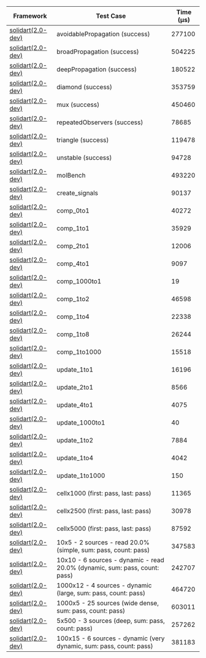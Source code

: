 | Framework | Test Case | Time (μs) |
| --- | --- | --- |
| [solidart(2.0-dev)](https://github.com/nank1ro/solidart/tree/dev) | avoidablePropagation (success) | 277100 |
| [solidart(2.0-dev)](https://github.com/nank1ro/solidart/tree/dev) | broadPropagation (success) | 504225 |
| [solidart(2.0-dev)](https://github.com/nank1ro/solidart/tree/dev) | deepPropagation (success) | 180522 |
| [solidart(2.0-dev)](https://github.com/nank1ro/solidart/tree/dev) | diamond (success) | 353759 |
| [solidart(2.0-dev)](https://github.com/nank1ro/solidart/tree/dev) | mux (success) | 450460 |
| [solidart(2.0-dev)](https://github.com/nank1ro/solidart/tree/dev) | repeatedObservers (success) | 78685 |
| [solidart(2.0-dev)](https://github.com/nank1ro/solidart/tree/dev) | triangle (success) | 119478 |
| [solidart(2.0-dev)](https://github.com/nank1ro/solidart/tree/dev) | unstable (success) | 94728 |
| [solidart(2.0-dev)](https://github.com/nank1ro/solidart/tree/dev) | molBench | 493220 |
| [solidart(2.0-dev)](https://github.com/nank1ro/solidart/tree/dev) | create_signals | 90137 |
| [solidart(2.0-dev)](https://github.com/nank1ro/solidart/tree/dev) | comp_0to1 | 40272 |
| [solidart(2.0-dev)](https://github.com/nank1ro/solidart/tree/dev) | comp_1to1 | 35929 |
| [solidart(2.0-dev)](https://github.com/nank1ro/solidart/tree/dev) | comp_2to1 | 12006 |
| [solidart(2.0-dev)](https://github.com/nank1ro/solidart/tree/dev) | comp_4to1 | 9097 |
| [solidart(2.0-dev)](https://github.com/nank1ro/solidart/tree/dev) | comp_1000to1 | 19 |
| [solidart(2.0-dev)](https://github.com/nank1ro/solidart/tree/dev) | comp_1to2 | 46598 |
| [solidart(2.0-dev)](https://github.com/nank1ro/solidart/tree/dev) | comp_1to4 | 22338 |
| [solidart(2.0-dev)](https://github.com/nank1ro/solidart/tree/dev) | comp_1to8 | 26244 |
| [solidart(2.0-dev)](https://github.com/nank1ro/solidart/tree/dev) | comp_1to1000 | 15518 |
| [solidart(2.0-dev)](https://github.com/nank1ro/solidart/tree/dev) | update_1to1 | 16196 |
| [solidart(2.0-dev)](https://github.com/nank1ro/solidart/tree/dev) | update_2to1 | 8566 |
| [solidart(2.0-dev)](https://github.com/nank1ro/solidart/tree/dev) | update_4to1 | 4075 |
| [solidart(2.0-dev)](https://github.com/nank1ro/solidart/tree/dev) | update_1000to1 | 40 |
| [solidart(2.0-dev)](https://github.com/nank1ro/solidart/tree/dev) | update_1to2 | 7884 |
| [solidart(2.0-dev)](https://github.com/nank1ro/solidart/tree/dev) | update_1to4 | 4042 |
| [solidart(2.0-dev)](https://github.com/nank1ro/solidart/tree/dev) | update_1to1000 | 150 |
| [solidart(2.0-dev)](https://github.com/nank1ro/solidart/tree/dev) | cellx1000 (first: pass, last: pass) | 11365 |
| [solidart(2.0-dev)](https://github.com/nank1ro/solidart/tree/dev) | cellx2500 (first: pass, last: pass) | 30978 |
| [solidart(2.0-dev)](https://github.com/nank1ro/solidart/tree/dev) | cellx5000 (first: pass, last: pass) | 87592 |
| [solidart(2.0-dev)](https://github.com/nank1ro/solidart/tree/dev) | 10x5 - 2 sources - read 20.0% (simple, sum: pass, count: pass) | 347583 |
| [solidart(2.0-dev)](https://github.com/nank1ro/solidart/tree/dev) | 10x10 - 6 sources - dynamic - read 20.0% (dynamic, sum: pass, count: pass) | 242707 |
| [solidart(2.0-dev)](https://github.com/nank1ro/solidart/tree/dev) | 1000x12 - 4 sources - dynamic (large, sum: pass, count: pass) | 464720 |
| [solidart(2.0-dev)](https://github.com/nank1ro/solidart/tree/dev) | 1000x5 - 25 sources (wide dense, sum: pass, count: pass) | 603011 |
| [solidart(2.0-dev)](https://github.com/nank1ro/solidart/tree/dev) | 5x500 - 3 sources (deep, sum: pass, count: pass) | 257262 |
| [solidart(2.0-dev)](https://github.com/nank1ro/solidart/tree/dev) | 100x15 - 6 sources - dynamic (very dynamic, sum: pass, count: pass) | 381183 |
